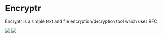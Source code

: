 # Encryptr
Encryptr is a simple text and file encryption/decryption tool which uses RFC

[<img src="https://img.shields.io/appveyor/ci/secretdeveloper/encryptr/master.svg">](https://ci.appveyor.com/project/SecretDeveloper/encryptr)
[<img src="https://img.shields.io/nuget/v/encryptr.svg">](https://www.nuget.org/packages/encryptr/)